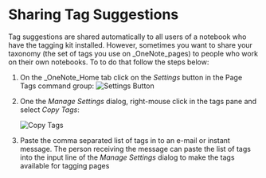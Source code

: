 # Sharing Tag Suggestions

Tag suggestions are shared automatically to all users of a notebook who have the
tagging kit installed. However, sometimes you want to share your
taxonomy (the set of tags you use on _OneNote_pages) to people who work on
their own notebooks. To to do that follow the steps below:

1. On the _OneNote_Home tab click on the _Settings_ button in the Page Tags command group:
   ![Settings Button](https://github.com/WetHat/OnenoteTaggingKit/wiki/images/SettingsButton.png)

2. One the _Manage Settings_ dialog, right-mouse click
   in the tags pane and select _Copy Tags_:
   
   ![Copy Tags](https://github.com/WetHat/OnenoteTaggingKit/wiki/images/CopyTagSuggestions.png)

3. Paste the comma separated list of tags in to an e-mail or instant message.
   The person receiving the message can paste the list of tags
   into the input line of the _Manage Settings_ dialog to make the tags
   available for tagging pages
